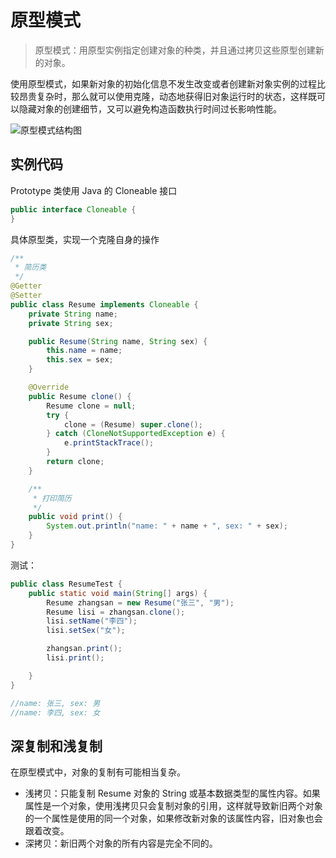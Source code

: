 # 原型模式

>原型模式：用原型实例指定创建对象的种类，并且通过拷贝这些原型创建新的对象。

使用原型模式，如果新对象的初始化信息不发生改变或者创建新对象实例的过程比较昂贵复杂时，那么就可以使用克隆，动态地获得旧对象运行时的状态，这样既可以隐藏对象的创建细节，又可以避免构造函数执行时间过长影响性能。

![原型模式结构图](https://note.youdao.com/yws/public/resource/fb63e88819e0de2bc8a59f7f002e0843/xmlnote/5E94B3EC5D084CFBB942E38FAFCDAA54/16689)


## 实例代码

Prototype 类使用 Java 的 Cloneable 接口

```java
public interface Cloneable {
}
```
具体原型类，实现一个克隆自身的操作

```java
/**
 * 简历类
 */
@Getter
@Setter
public class Resume implements Cloneable {
    private String name;
    private String sex;

    public Resume(String name, String sex) {
        this.name = name;
        this.sex = sex;
    }

    @Override
    public Resume clone() {
        Resume clone = null;
        try {
            clone = (Resume) super.clone();
        } catch (CloneNotSupportedException e) {
            e.printStackTrace();
        }
        return clone;
    }

    /**
     * 打印简历
     */
    public void print() {
        System.out.println("name: " + name + ", sex: " + sex);
    }
}

```

测试：

```java
public class ResumeTest {
    public static void main(String[] args) {
        Resume zhangsan = new Resume("张三", "男");
        Resume lisi = zhangsan.clone();
        lisi.setName("李四");
        lisi.setSex("女");

        zhangsan.print();
        lisi.print();

    }
}

//name: 张三, sex: 男 
//name: 李四, sex: 女
```

## 深复制和浅复制

在原型模式中，对象的复制有可能相当复杂。

- 浅拷贝：只能复制 Resume 对象的 String 或基本数据类型的属性内容。如果属性是一个对象，使用浅拷贝只会复制对象的引用，这样就导致新旧两个对象的一个属性是使用的同一个对象，如果修改新对象的该属性内容，旧对象也会跟着改变。
- 深拷贝：新旧两个对象的所有内容是完全不同的。

